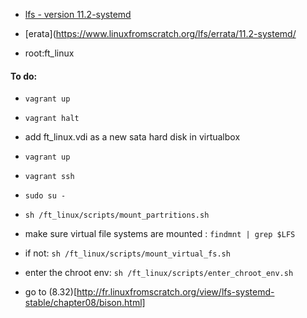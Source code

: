 * [lfs - version 11.2-systemd](http://fr.linuxfromscratch.org/view/lfs-systemd-stable/)
* [erata](https://www.linuxfromscratch.org/lfs/errata/11.2-systemd/


* root:ft_linux

#### To do:

* `vagrant up`
* `vagrant halt`
* add ft_linux.vdi as a new sata hard disk in virtualbox
* `vagrant up`
* `vagrant ssh`

* `sudo su -`
* `sh /ft_linux/scripts/mount_partritions.sh`

* make sure virtual file systems are mounted : `findmnt | grep $LFS`
* if not: `sh /ft_linux/scripts/mount_virtual_fs.sh`

* enter the chroot env: `sh /ft_linux/scripts/enter_chroot_env.sh`

* go to (8.32)[http://fr.linuxfromscratch.org/view/lfs-systemd-stable/chapter08/bison.html]


